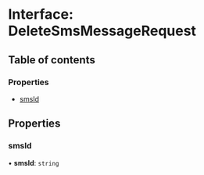 # Interface: DeleteSmsMessageRequest

## Table of contents

### Properties

- [smsId](DeleteSmsMessageRequest.md#smsid)

## Properties

### <a id="smsid" name="smsid"></a> smsId

• **smsId**: `string`
